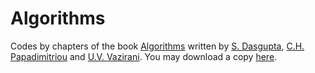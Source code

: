 # Algorithms
Codes by chapters of the book [Algorithms](http://cseweb.ucsd.edu/~dasgupta/book/index.html) written by [S. Dasgupta](http://cseweb.ucsd.edu/~dasgupta/), [C.H. Papadimitriou](https://people.eecs.berkeley.edu/~christos/) and [U.V. Vazirani](https://people.eecs.berkeley.edu/~vazirani/). You may download a copy [here](http://algorithmics.lsi.upc.edu/docs/Dasgupta-Papadimitriou-Vazirani.pdf).
